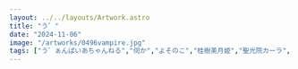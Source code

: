```yaml
---
layout: ../../layouts/Artwork.astro
title: "う゛"
date: "2024-11-06"
image: "/artworks/0496vampire.jpg"
tags: ["う゛ぁんぱいあちゃんねる","伺か","よそのこ","桂樹美月姫","聖光院カーラ","why dis ninja look so mad"]
---
```


